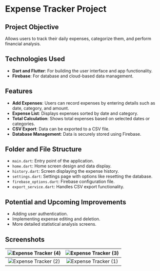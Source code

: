 # Expense Tracker Project

## Project Objective
Allows users to track their daily expenses, categorize them, and perform financial analysis.

## Technologies Used
- **Dart and Flutter**: For building the user interface and app functionality.
- **Firebase**: For database and cloud-based data management.

## Features
- **Add Expenses**: Users can record expenses by entering details such as date, category, and amount.
- **Expense List**: Displays expenses sorted by date and category.
- **Total Calculation**: Shows total expenses based on selected dates or categories.
- **CSV Export**: Data can be exported to a CSV file.
- **Database Management**: Data is securely stored using Firebase.

## Folder and File Structure
- `main.dart`: Entry point of the application.
- `home.dart`: Home screen design and data display.
- `history.dart`: Screen displaying the expense history.
- `settings.dart`: Settings page with options like resetting the database.
- `firebase_options.dart`: Firebase configuration file.
- `export_service.dart`: Handles CSV export functionality.

## Potential and Upcoming Improvements
- Adding user authentication.
- Implementing expense editing and deletion.
- More detailed statistical analysis screens.

## Screenshots

| ![Expense Tracker (4)](https://github.com/user-attachments/assets/ce69a5de-da62-4483-8dcc-07b2d2b926c6) | ![Expense Tracker (3)](https://github.com/user-attachments/assets/986ea1d7-3dec-45c3-aae1-f6141e2708c5) |
|:-----------------------------------------:|:-----------------------------------------:|
| ![Expense Tracker (2)](https://github.com/user-attachments/assets/2f234dfb-82e8-4116-bbed-db5eacb0307d) | ![Expense Tracker (1)](https://github.com/user-attachments/assets/f11e69ff-2177-4683-8e12-db227488fd02) |
